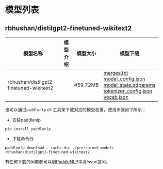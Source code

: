 #  模型列表

## rbhushan/distilgpt2-finetuned-wikitext2

| 模型名称 | 模型介绍 | 模型大小  | 模型下载 |
| --- | --- | --- | --- |
|rbhushan/distilgpt2-finetuned-wikitext2|  | 459.72MB | [merges.txt](https://bj.bcebos.com/paddlenlp/models/community/rbhushan/distilgpt2-finetuned-wikitext2/merges.txt)<br>[model_config.json](https://bj.bcebos.com/paddlenlp/models/community/rbhushan/distilgpt2-finetuned-wikitext2/model_config.json)<br>[model_state.pdparams](https://bj.bcebos.com/paddlenlp/models/community/rbhushan/distilgpt2-finetuned-wikitext2/model_state.pdparams)<br>[tokenizer_config.json](https://bj.bcebos.com/paddlenlp/models/community/rbhushan/distilgpt2-finetuned-wikitext2/tokenizer_config.json)<br>[vocab.json](https://bj.bcebos.com/paddlenlp/models/community/rbhushan/distilgpt2-finetuned-wikitext2/vocab.json) |

也可以通过`paddlenlp` cli 工具来下载对应的模型权重，使用步骤如下所示：

* 安装paddlenlp

```shell
pip install paddlenlp
```

* 下载命令行

```shell
paddlenlp download --cache-dir ./pretrained_models rbhushan/distilgpt2-finetuned-wikitext2
```

有任何下载的问题都可以到[PaddleNLP](https://github.com/PaddlePaddle/PaddleNLP)中发Issue提问。